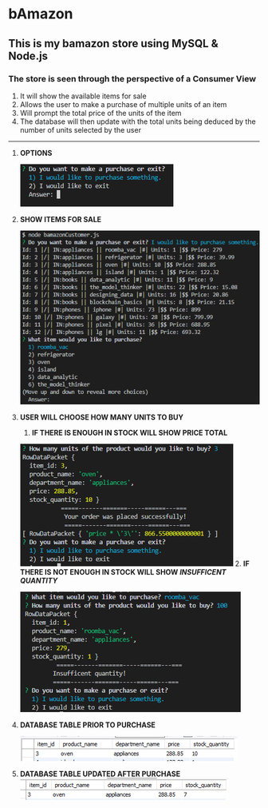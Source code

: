 # bAmazon

## This is my bamazon store using MySQL & Node.js

### The store is seen through the perspective of a **Consumer View**

1. It will show the available items for sale
1. Allows the user to make a purchase of multiple units of an item
1. Will prompt the total price of the units of the item
1. The database will then update with the total units being deduced by the number of units selected by the user

---

1. **OPTIONS**

    ![Options](images/options.png)
1. **SHOW ITEMS FOR SALE**

    ![Items for sale](images/itemsToBuy.png)
1. **USER WILL CHOOSE HOW MANY UNITS TO BUY**
    1. **IF THERE IS ENOUGH IN STOCK WILL SHOW PRICE TOTAL**

    ![price total](images/promptPrice.png)
    2. **IF THERE IS NOT ENOUGH IN STOCK WILL SHOW _INSUFFICENT QUANTITY_**

    ![Insuficient](images/tooMuch.png)

1. **DATABASE TABLE PRIOR TO PURCHASE**

    ![dbPrior](images/dbPrePurchase.png)

1. **DATABASE TABLE UPDATED AFTER PURCHASE**
    ![dbPost](images/dbUpdate.png)